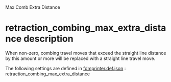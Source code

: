 
# 
Max Comb Extra Distance


# retraction_combing_max_extra_distance description
When non-zero, combing travel moves that exceed the straight line distance by this amount or more will be replaced with a straight line travel move.

The following settings are defined in [fdmprinter.def.json](https://github.com/smartavionics/Cura/blob/mb-master/resources/definitions/fdmprinter.def.json) : retraction_combing_max_extra_distance

